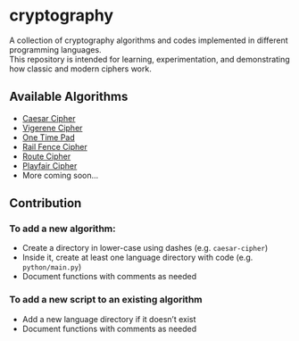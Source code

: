 # cryptography
A collection of cryptography algorithms and codes implemented in different programming languages.  
This repository is intended for learning, experimentation, and demonstrating how classic and modern ciphers work.

## Available Algorithms
- [Caesar Cipher](./caesar-cipher/)
- [Vigerene Cipher](./vigerene-cipher/)
- [One Time Pad](./one-time-pad/)
- [Rail Fence Cipher](./rail-fence/)
- [Route Cipher](./route-cipher/)
- [Playfair Cipher](./playfair-cipher/)
- More coming soon...

## Contribution

### To add a new algorithm:
- Create a directory in lower-case using dashes (e.g. `caesar-cipher`)
- Inside it, create at least one language directory with code (e.g. `python/main.py`)
- Document functions with comments as needed

### To add a new script to an existing algorithm
- Add a new language directory if it doesn’t exist
- Document functions with comments as needed
